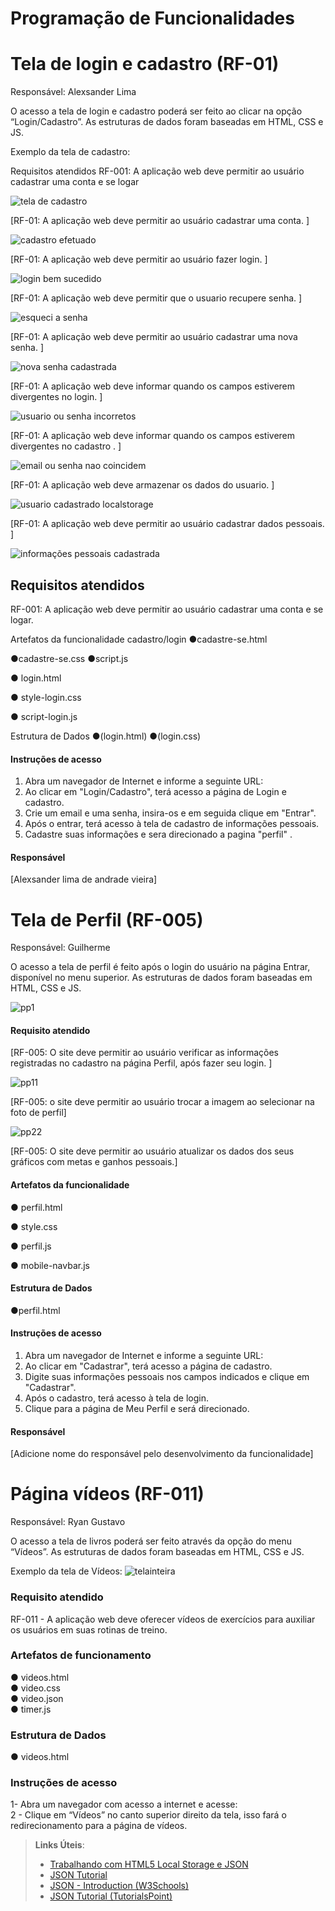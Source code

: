 # Programação de Funcionalidades



#  Tela de login e cadastro (RF-01)

Responsável: Alexsander Lima

O acesso a tela de login e cadastro poderá ser feito ao clicar na opção  “Login/Cadastro”. As estruturas de dados foram baseadas em HTML, CSS e JS.

Exemplo da tela de cadastro:

Requisitos atendidos
RF-001: A aplicação web deve permitir ao usuário cadastrar uma conta e se logar

![tela de cadastro](https://github.com/ICEI-PUC-Minas-PMV-ADS/pmv-ads-2024-1-e1-proj-web-t14-health-web/assets/166670130/5186a41a-e942-4011-816e-60c7f69bfa4c)

[RF-01: A aplicação web deve permitir ao usuário cadastrar uma conta. ]

![cadastro efetuado](https://github.com/ICEI-PUC-Minas-PMV-ADS/pmv-ads-2024-1-e1-proj-web-t14-health-web/assets/166670130/95fdc074-cac5-493d-bbe0-6b34e2d44317)

[RF-01: A aplicação web deve permitir ao usuário fazer login. ]

![login bem sucedido](https://github.com/ICEI-PUC-Minas-PMV-ADS/pmv-ads-2024-1-e1-proj-web-t14-health-web/assets/166670130/043c940b-7fd1-4299-8653-97350569900e)

[RF-01: A aplicação web deve permitir que o usuario recupere senha. ]

![esqueci a senha](https://github.com/ICEI-PUC-Minas-PMV-ADS/pmv-ads-2024-1-e1-proj-web-t14-health-web/assets/166670130/d615593c-a9eb-40a1-9dc4-6f93bd36dd3e)

[RF-01: A aplicação web deve permitir ao usuário cadastrar uma nova senha. ]

![nova senha cadastrada](https://github.com/ICEI-PUC-Minas-PMV-ADS/pmv-ads-2024-1-e1-proj-web-t14-health-web/assets/166670130/8ff1a566-64e9-45d1-8f5e-55faff30cff5)

[RF-01: A aplicação web deve informar quando os campos estiverem divergentes no login. ]

![usuario ou senha incorretos](https://github.com/ICEI-PUC-Minas-PMV-ADS/pmv-ads-2024-1-e1-proj-web-t14-health-web/assets/166670130/ea77cd03-9161-4962-b0c3-ef4abd1b6359)

[RF-01: A aplicação web deve informar quando os campos estiverem divergentes no cadastro . ]

![email ou senha nao coincidem](https://github.com/ICEI-PUC-Minas-PMV-ADS/pmv-ads-2024-1-e1-proj-web-t14-health-web/assets/166670130/bf27ede0-58de-4cdf-a20e-9f932ef9fe94)

[RF-01: A aplicação web deve armazenar os dados do usuario. ]

![usuario cadastrado localstorage](https://github.com/ICEI-PUC-Minas-PMV-ADS/pmv-ads-2024-1-e1-proj-web-t14-health-web/assets/166670130/203c6dab-8617-4a5a-a071-d092840d8aee)

[RF-01: A aplicação web deve permitir ao usuário cadastrar dados pessoais. ]

![informações pessoais cadastrada](https://github.com/ICEI-PUC-Minas-PMV-ADS/pmv-ads-2024-1-e1-proj-web-t14-health-web/assets/166670130/da339847-6e0d-4ec6-aea7-ba3992735a34)

## Requisitos atendidos
RF-001: A aplicação web deve permitir ao usuário cadastrar uma conta e se logar.

Artefatos da funcionalidade cadastro/login
●cadastre-se.html

●cadastre-se.css
●script.js 

● login.html

● style-login.css

● script-login.js

Estrutura de Dados
●(login.html)
●(login.css)

#### Instruções de acesso

1. Abra um navegador de Internet e informe a seguinte URL: 
2. Ao clicar em "Login/Cadastro", terá acesso a página de Login e cadastro.
3. Crie um email e uma senha, insira-os e em seguida clique em "Entrar".
4. Após o entrar, terá acesso à tela de cadastro de informações pessoais.
5. Cadastre suas informações e sera direcionado a pagina "perfil" .

#### Responsável

[Alexsander lima de andrade vieira]

# Tela de Perfil (RF-005)

Responsável: Guilherme

O acesso a tela de perfil é feito após o login do usuário na página Entrar, disponível no menu superior. As estruturas de dados foram baseadas em HTML, CSS e JS.

![pp1](https://github.com/ICEI-PUC-Minas-PMV-ADS/pmv-ads-2024-1-e1-proj-web-t14-health-web/assets/166960693/d7f75b08-23b0-4064-9267-fcf1d9565cd1)

#### Requisito atendido

[RF-005: O site deve permitir ao usuário verificar as informações registradas no cadastro na página Perfil, após fazer seu login. ]

![pp11](https://github.com/ICEI-PUC-Minas-PMV-ADS/pmv-ads-2024-1-e1-proj-web-t14-health-web/assets/166960693/e6f12479-f2ef-43e5-ad8e-9dd1ddbe2fc8)

[RF-005: o site deve permitir ao usuário trocar a imagem ao selecionar na foto de perfil]

![pp22](https://github.com/ICEI-PUC-Minas-PMV-ADS/pmv-ads-2024-1-e1-proj-web-t14-health-web/assets/166960693/3fd5b213-a37b-4588-bc9f-d8610d88e7da)

[RF-005: O site deve permitir ao usuário atualizar os dados dos seus gráficos com metas e ganhos pessoais.]

#### Artefatos da funcionalidade

● perfil.html

● style.css

● perfil.js

● mobile-navbar.js

#### Estrutura de Dados

●perfil.html


#### Instruções de acesso

1. Abra um navegador de Internet e informe a seguinte URL: 
2. Ao clicar em "Cadastrar", terá acesso a página de cadastro.
3. Digite suas informações pessoais nos campos indicados e clique em "Cadastrar".
4. Após o cadastro, terá acesso à tela de login.
5. Clique para a página de Meu Perfil e será direcionado.

#### Responsável

[Adicione nome do responsável pelo desenvolvimento da funcionalidade]

# Página vídeos (RF-011)
Responsável: Ryan Gustavo

O acesso a tela de livros poderá ser feito através da opção do menu “Vídeos”. As estruturas de dados foram baseadas em HTML, CSS e JS.

Exemplo da tela de Vídeos:
![telainteira](https://github.com/ICEI-PUC-Minas-PMV-ADS/pmv-ads-2024-1-e1-proj-web-t14-health-web/assets/163153963/4798a445-e69c-4425-82d1-b29640969b02)


### Requisito atendido
RF-011 - A aplicação web deve oferecer vídeos de exercícios para auxiliar os usuários em suas rotinas de treino.
### Artefatos de funcionamento
● videos.html <br>
● video.css <br>
● video.json <br>
● timer.js <br>
### Estrutura de Dados
● videos.html
### Instruções de acesso
1- Abra um navegador com acesso a internet e acesse: <br>
2 - Clique em “Vídeos” no canto superior direito da tela, isso fará o redirecionamento para a página de vídeos.




> **Links Úteis**:
> - [Trabalhando com HTML5 Local Storage e JSON](https://www.devmedia.com.br/trabalhando-com-html5-local-storage-e-json/29045)
> - [JSON Tutorial](https://www.w3resource.com/JSON)
> - [JSON - Introduction (W3Schools)](https://www.w3schools.com/js/js_json_intro.asp)
> - [JSON Tutorial (TutorialsPoint)](https://www.tutorialspoint.com/json/index.htm)

